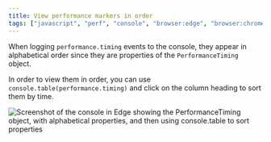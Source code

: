 ```yaml
---
title: View performance markers in order
tags: ["javascript", "perf", "console", "browser:edge", "browser:chrome", "browser:safari"]
---
```

When logging `performance.timing` events to the console, they appear in alphabetical order since they are properties of the `PerformanceTiming` object.

In order to view them in order, you can use `console.table(performance.timing)` and click on the column heading to sort them by time.

![Screenshot of the console in Edge showing the PerformanceTiming object, with alphabetical properties, and then using console.table to sort properties](/assets/img/view-perf-markers-in-order.png)